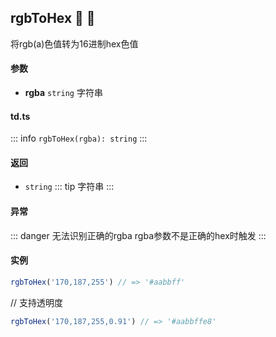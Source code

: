 ## rgbToHex :tada: :100: 
将rgb(a)色值转为16进制hex色值
#### 参数 
- **rgba** `string` 字符串
 
#### td.ts
::: info
`rgbToHex(rgba): string`
:::
#### 返回 
- `string` 
::: tip
字符串
:::
#### 异常 
::: danger
无法识别正确的rgba rgba参数不是正确的hex时触发
:::
#### 实例 
```ts
rgbToHex('170,187,255') // => '#aabbff'
```
// 支持透明度


```ts
rgbToHex('170,187,255,0.91') // => '#aabbffe8'
```
